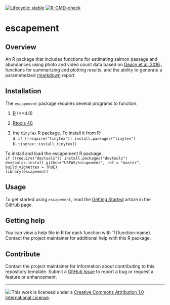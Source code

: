[![Lifecycle: stable](https://img.shields.io/badge/lifecycle-stable-brightgreen.svg)](https://lifecycle.r-lib.org/articles/stages.html#stable)
[![R-CMD-check](https://github.com/USFWS/escapement/actions/workflows/R-CMD-check.yaml/badge.svg)](https://github.com/USFWS/escapement/actions/workflows/R-CMD-check.yaml)

escapement
==========

## Overview

An R package that includes functions for estimating salmon passage and abundances using photo and video count data based on [Deacy et al. 2016](https://peerj.com/articles/2120)., functions for summarizing and plotting results, and the ability to generate a parameterized [rmarkdown](https://rmarkdown.rstudio.com/) report.  

## Installation

The `escapement` package requires several programs to function:  

1. [R](https://cloud.r-project.org/) (>=4.0)  

2. [Rtools 40](https://cran.r-project.org/bin/windows/Rtools/)  

3. the `tinyTex` R package. To install it from R:  
      a. `if (!require("tinytex")) install.packages("tinytex")`  
      b. `tinytex::install_tinytex()`

To install and load the escapement R package:  
`if (!require("devtools")) install.packages("devtools")`  
`devtools::install_github("USFWS/escapement", ref = "master", build_vignettes = TRUE)`  
`library(escapement)`  

## Usage

To get started using `escapement`, read the [Getting Started](https://usfws.github.io/escapement/articles/intro.html) article in the [GitHub page](https://usfws.github.io/escapement/index.html).  

## Getting help

You can view a help file in R for each function with `?{function-name}. Contact the project maintainer for additional help with this R package. 

## Contribute

Contact the project maintainer for information about contributing to this repository template. Submit a [GitHub Issue](https://github.com/USFWS/r7-repo-template/issues) to report a bug or request a feature or enhancement.

-----

![](https://i.creativecommons.org/l/by/4.0/88x31.png) This work is
licensed under a [Creative Commons Attribution 1.0 International
License](https://creativecommons.org/licenses/by/1.0/).
